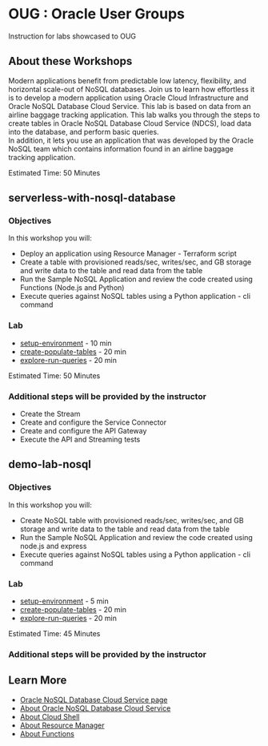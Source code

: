 # OUG : Oracle User Groups
Instruction for labs showcased to OUG

## About these Workshops

Modern applications benefit from predictable low latency, flexibility, and horizontal scale-out of NoSQL databases. Join us to learn how effortless it is to develop a 
modern application using Oracle Cloud Infrastructure and Oracle NoSQL Database Cloud Service. This lab is based on data from an airline baggage tracking application. 
This lab walks you through the steps to create tables in Oracle NoSQL Database Cloud Service (NDCS), load data into the database, and perform basic queries.  
In addition, it lets you use an application that was developed by the Oracle NoSQL team which contains information found in an airline baggage tracking application.

Estimated Time: 50 Minutes

## serverless-with-nosql-database 

### Objectives

In this workshop you will:
  * Deploy an application using Resource Manager - Terraform script
  * Create a table with provisioned reads/sec, writes/sec, and GB storage and write data to the table and read data from the table
  * Run the Sample NoSQL Application and review the code created using Functions (Node.js and Python)
  * Execute queries against NoSQL tables using a Python application - cli command

### Lab

* [setup-environment](./serverless-with-nosql-database/setup-environment/setup-environment.md) - 10 min
* [create-populate-tables](./serverless-with-nosql-database/create-populate-tables/create-populate-tables.md)  - 20 min
* [explore-run-queries](./serverless-with-nosql-database/explore-run-queries/explore-run-queries.md) - 20 min

Estimated Time: 50 Minutes

### Additional steps will be provided by the instructor
* Create the Stream
* Create and configure the Service Connector
* Create and configure the API Gateway
* Execute the API and Streaming tests

## demo-lab-nosql

### Objectives

In this workshop you will:
  * Create NoSQL table with provisioned reads/sec, writes/sec, and GB storage and write data to the table and read data from the table
  * Run the Sample NoSQL Application and review the code created using node.js and express
  * Execute queries against NoSQL tables using a Python application - cli command

### Lab

* [setup-environment](./demo-lab-nosql/setup-environment/setup-environment.md) - 5 min
* [create-populate-tables](./demo-lab-nosql/create-populate-tables/create-populate-tables.md)  - 20 min
* [explore-run-queries](./demo-lab-nosql/explore-run-queries/explore-run-queries.md)  - 20 min

Estimated Time: 45 Minutes

### Additional steps will be provided by the instructor

## Learn More

* [Oracle NoSQL Database Cloud Service page](https://www.oracle.com/database/nosql-cloud.html)
* [About Oracle NoSQL Database Cloud Service](https://docs.oracle.com/pls/topic/lookup?ctx=cloud&id=CSNSD-GUID-88373C12-018E-4628-B241-2DFCB7B16DE8)
* [About Cloud Shell](https://docs.oracle.com/en-us/iaas/Content/API/Concepts/cloudshellintro.htm)
* [About Resource Manager](https://docs.oracle.com/en-us/iaas/Content/ResourceManager/Concepts/resourcemanager.htm)
* [About Functions](https://docs.oracle.com/en-us/iaas/Content/Functions/Concepts/functionsoverview.htm)


